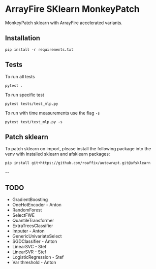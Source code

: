 # ArrayFire SKlearn MonkeyPatch

MonkeyPatch sklearn with ArrayFire accelerated variants.

## Installation

```console
pip install -r requirements.txt
```

## Tests

To run all tests

```console
pytest .
```

To run specific test

```console
pytest tests/test_mlp.py
```

To run with time measurements use the flag `-s`

```console
pytest test/test_mlp.py -s
```

## Patch sklearn

To patch sklearn on import, please install the following package into the venv with installed sklearn and afsklearn packages:

```console
pip install git+https://github.com/roaffix/autowrapt.git@afsklearn
```

--

## TODO

- GradientBoosting
- OneHotEncoder  - Anton
- RandomForest
- SelectFWE
- QuantileTransformer
- ExtraTreesClassifier
- Imputer  - Anton
- GenericUnivariateSelect
- SGDClassifier  - Anton
- LinearSVC  - Stef
- LinearSVR  - Stef
- LogisticRegression  - Stef
- Var threshold  - Anton
